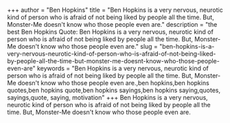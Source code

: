 +++
author = "Ben Hopkins"
title = "Ben Hopkins is a very nervous, neurotic kind of person who is afraid of not being liked by people all the time. But, Monster-Me doesn't know who those people even are."
description = "the best Ben Hopkins Quote: Ben Hopkins is a very nervous, neurotic kind of person who is afraid of not being liked by people all the time. But, Monster-Me doesn't know who those people even are."
slug = "ben-hopkins-is-a-very-nervous-neurotic-kind-of-person-who-is-afraid-of-not-being-liked-by-people-all-the-time-but-monster-me-doesnt-know-who-those-people-even-are"
keywords = "Ben Hopkins is a very nervous, neurotic kind of person who is afraid of not being liked by people all the time. But, Monster-Me doesn't know who those people even are.,ben hopkins,ben hopkins quotes,ben hopkins quote,ben hopkins sayings,ben hopkins saying,quotes, sayings,quote, saying, motivation"
+++
Ben Hopkins is a very nervous, neurotic kind of person who is afraid of not being liked by people all the time. But, Monster-Me doesn't know who those people even are.
